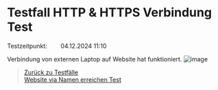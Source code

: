 # Testfall HTTP & HTTPS Verbindung Test  
Testzeitpunkt:&nbsp;&nbsp;&nbsp;&nbsp;&nbsp;&nbsp;&nbsp;&nbsp;04.12.2024 11:10

Verbindung von externen Laptop auf Website hat funktioniert.
![image](https://github.com/user-attachments/assets/9860b031-f38a-4caf-8e18-3c0c6e50ee7d)







> [Zurück zu Testfälle](Testfaelle.md)  
> [Website via Namen erreichen Test](Testfall2.md)
